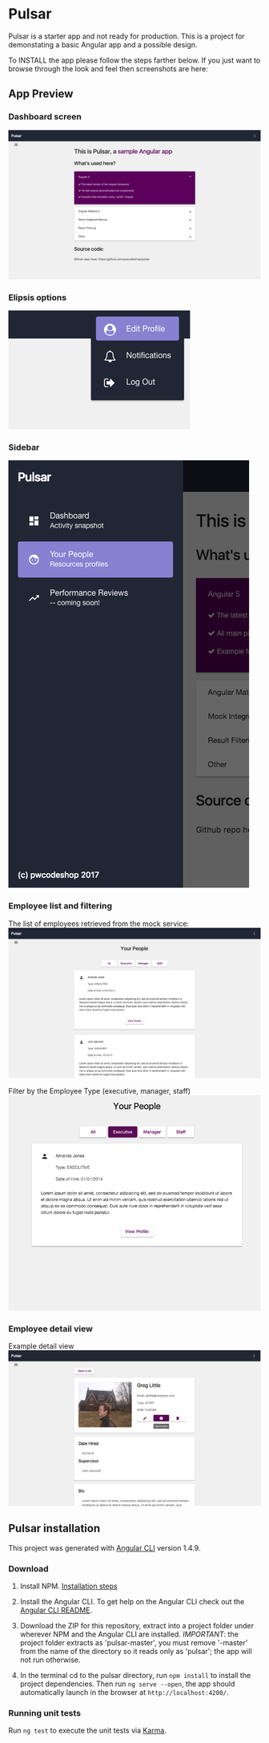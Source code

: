 # Pulsar

Pulsar is a starter app and not ready for production. This is a project for demonstating a basic Angular app and a possible design.

To INSTALL the app please follow the steps farther below. If you just want to browse through the look and feel then screenshots are here:

## App Preview

### Dashboard screen
![main dashboard screen](/src/assets/dashboard.png?raw=true)

### Elipsis options
![main dashboard screen](/src/assets/elipsis-options.png?raw=true)

### Sidebar
![main dashboard screen](/src/assets/sidebar-menu.png?raw=true)

### Employee list and filtering
The list of employees retrieved from the mock service:
![main dashboard screen](/src/assets/employee-list.png?raw=true)

Filter by the Employee Type (executive, manager, staff)
![main dashboard screen](/src/assets/employee-filter.png?raw=true)

### Employee detail view
Example detail view
![main dashboard screen](/src/assets/employee-detail.png?raw=true)

## Pulsar installation

This project was generated with [Angular CLI](https://github.com/angular/angular-cli) version 1.4.9.

### Download
1. Install NPM. [Installation steps](https://docs.npmjs.com/getting-started/installing-node)

2. Install the Angular CLI. To get help on the Angular CLI check out the [Angular CLI README](https://github.com/angular/angular-cli/blob/master/README.md).

3. Download the ZIP for this repository, extract into a project folder under wherever NPM and the Angular CLI are installed. *IMPORTANT*: the project folder extracts as 'pulsar-master', you must remove '-master' from the name of the directory so it reads only as 'pulsar'; the app will not run otherwise.

4. In the terminal cd to the pulsar directory, run `npm install` to install the project dependencies. Then run `ng serve --open`, the app should automatically launch in the browser at `http://localhost:4200/`.

### Running unit tests

Run `ng test` to execute the unit tests via [Karma](https://karma-runner.github.io).

